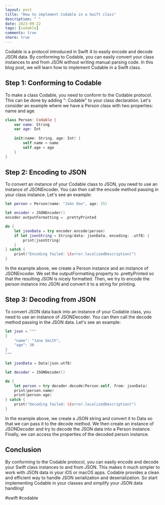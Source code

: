 ```yaml
---
layout: post
title: "How to implement Codable in a Swift class"
description: " "
date: 2023-09-22
tags: [codable]
comments: true
share: true
---
```


Codable is a protocol introduced in Swift 4 to easily encode and decode JSON data. By conforming to Codable, you can easily convert your class instances to and from JSON without writing manual parsing code. In this blog post, we will learn how to implement Codable in a Swift class.

## Step 1: Conforming to Codable

To make a class Codable, you need to conform to the Codable protocol. This can be done by adding ": Codable" to your class declaration. Let's consider an example where we have a Person class with two properties: name and age.

```swift
class Person: Codable {
    var name: String
    var age: Int
    
    init(name: String, age: Int) {
        self.name = name
        self.age = age
    }
}
```

## Step 2: Encoding to JSON

To convert an instance of your Codable class to JSON, you need to use an instance of JSONEncoder. You can then call the encode method passing in your class instance. Let's see an example:

```swift
let person = Person(name: "John Doe", age: 25)

let encoder = JSONEncoder()
encoder.outputFormatting = .prettyPrinted

do {
    let jsonData = try encoder.encode(person)
    if let jsonString = String(data: jsonData, encoding: .utf8) {
        print(jsonString)
    }
} catch {
    print("Encoding failed: \(error.localizedDescription)")
}
```

In the example above, we create a Person instance and an instance of JSONEncoder. We set the outputFormatting property to .prettyPrinted so that the resulting JSON is nicely formatted. Then, we try to encode the person instance into JSON and convert it to a string for printing.

## Step 3: Decoding from JSON

To convert JSON data back into an instance of your Codable class, you need to use an instance of JSONDecoder. You can then call the decode method passing in the JSON data. Let's see an example:

```swift
let json = """
{
    "name": "Jane Smith",
    "age": 30
}
"""

let jsonData = Data(json.utf8)

let decoder = JSONDecoder()

do {
    let person = try decoder.decode(Person.self, from: jsonData)
    print(person.name)
    print(person.age)
} catch {
    print("Decoding failed: \(error.localizedDescription)")
}
```

In the example above, we create a JSON string and convert it to Data so that we can pass it to the decode method. We then create an instance of JSONDecoder and try to decode the JSON data into a Person instance. Finally, we can access the properties of the decoded person instance.

## Conclusion

By conforming to the Codable protocol, you can easily encode and decode your Swift class instances to and from JSON. This makes it much simpler to work with JSON data in your iOS or macOS apps. Codable provides a clean and efficient way to handle JSON serialization and deserialization. So start implementing Codable in your classes and simplify your JSON data handling!

#swift #codable